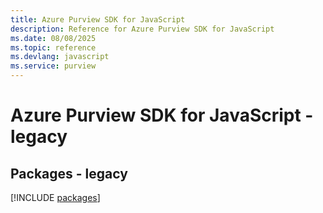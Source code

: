 ```yaml
---
title: Azure Purview SDK for JavaScript
description: Reference for Azure Purview SDK for JavaScript
ms.date: 08/08/2025
ms.topic: reference
ms.devlang: javascript
ms.service: purview
---
```

# Azure Purview SDK for JavaScript - legacy
## Packages - legacy
[!INCLUDE [packages](purview-index.md)]